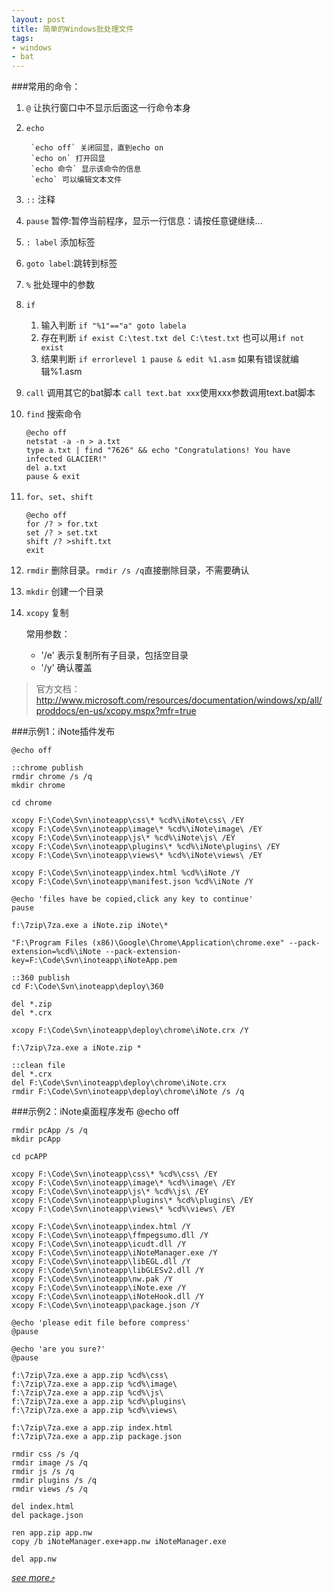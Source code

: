 ```yaml
---
layout: post
title: 简单的Windows批处理文件
tags:
- windows
- bat
---
```

###常用的命令：

1. `@` 让执行窗口中不显示后面这一行命令本身
2. `echo`

		`echo off` 关闭回显，直到echo on
		`echo on` 打开回显
		`echo 命令` 显示该命令的信息
		`echo` 可以编辑文本文件

3. `::` 注释
4. `pause` 暂停:暂停当前程序，显示一行信息：请按任意键继续...
5. `: label` 添加标签
6. `goto label`:跳转到标签
7. `%` 批处理中的参数
8. `if`

	1. 输入判断 `if "%1"=="a" goto labela`
	2. 存在判断 `if exist C:\test.txt del C:\test.txt` 也可以用`if not exist`
	3. 结果判断 `if errorlevel 1 pause & edit %1.asm` 如果有错误就编辑%1.asm

9. `call` 调用其它的bat脚本 `call text.bat xxx`使用xxx参数调用text.bat脚本
10. `find` 搜索命令

	    @echo off  
	    netstat -a -n > a.txt  
	    type a.txt | find "7626" && echo "Congratulations! You have infected GLACIER!"  
	    del a.txt  
	    pause & exit  

11. `for`、`set`、`shift`

	    @echo off  
	    for /? > for.txt  
	    set /? > set.txt  
	    shift /? >shift.txt  
	    exit

12. `rmdir` 删除目录。`rmdir /s /q`直接删除目录，不需要确认
13. `mkdir` 创建一个目录
14. `xcopy` 复制

	常用参数：

	* '/e' 表示复制所有子目录，包括空目录
	* '/y' 确认覆盖

> 官方文档：
> <http://www.microsoft.com/resources/documentation/windows/xp/all/proddocs/en-us/xcopy.mspx?mfr=true>

###示例1：iNote插件发布

	@echo off

	::chrome publish
	rmdir chrome /s /q
	mkdir chrome

	cd chrome

	xcopy F:\Code\Svn\inoteapp\css\* %cd%\iNote\css\ /EY
	xcopy F:\Code\Svn\inoteapp\image\* %cd%\iNote\image\ /EY
	xcopy F:\Code\Svn\inoteapp\js\* %cd%\iNote\js\ /EY
	xcopy F:\Code\Svn\inoteapp\plugins\* %cd%\iNote\plugins\ /EY
	xcopy F:\Code\Svn\inoteapp\views\* %cd%\iNote\views\ /EY

	xcopy F:\Code\Svn\inoteapp\index.html %cd%\iNote /Y
	xcopy F:\Code\Svn\inoteapp\manifest.json %cd%\iNote /Y

	@echo 'files have be copied,click any key to continue'
	pause

	f:\7zip\7za.exe a iNote.zip iNote\*

	"F:\Program Files (x86)\Google\Chrome\Application\chrome.exe" --pack-extension=%cd%\iNote --pack-extension-key=F:\Code\Svn\inoteapp\iNoteApp.pem

	::360 publish
	cd F:\Code\Svn\inoteapp\deploy\360

	del *.zip
	del *.crx

	xcopy F:\Code\Svn\inoteapp\deploy\chrome\iNote.crx /Y

	f:\7zip\7za.exe a iNote.zip *

	::clean file
	del *.crx
	del F:\Code\Svn\inoteapp\deploy\chrome\iNote.crx
	rmdir F:\Code\Svn\inoteapp\deploy\chrome\iNote /s /q

###示例2：iNote桌面程序发布
	@echo off

	rmdir pcApp /s /q
	mkdir pcApp

	cd pcAPP

	xcopy F:\Code\Svn\inoteapp\css\* %cd%\css\ /EY
	xcopy F:\Code\Svn\inoteapp\image\* %cd%\image\ /EY
	xcopy F:\Code\Svn\inoteapp\js\* %cd%\js\ /EY
	xcopy F:\Code\Svn\inoteapp\plugins\* %cd%\plugins\ /EY
	xcopy F:\Code\Svn\inoteapp\views\* %cd%\views\ /EY

	xcopy F:\Code\Svn\inoteapp\index.html /Y
	xcopy F:\Code\Svn\inoteapp\ffmpegsumo.dll /Y
	xcopy F:\Code\Svn\inoteapp\icudt.dll /Y
	xcopy F:\Code\Svn\inoteapp\iNoteManager.exe /Y
	xcopy F:\Code\Svn\inoteapp\libEGL.dll /Y
	xcopy F:\Code\Svn\inoteapp\libGLESv2.dll /Y
	xcopy F:\Code\Svn\inoteapp\nw.pak /Y
	xcopy F:\Code\Svn\inoteapp\iNote.exe /Y
	xcopy F:\Code\Svn\inoteapp\iNoteHook.dll /Y
	xcopy F:\Code\Svn\inoteapp\package.json /Y

	@echo 'please edit file before compress'
	@pause

	@echo 'are you sure?'
	@pause

	f:\7zip\7za.exe a app.zip %cd%\css\
	f:\7zip\7za.exe a app.zip %cd%\image\
	f:\7zip\7za.exe a app.zip %cd%\js\
	f:\7zip\7za.exe a app.zip %cd%\plugins\
	f:\7zip\7za.exe a app.zip %cd%\views\

	f:\7zip\7za.exe a app.zip index.html
	f:\7zip\7za.exe a app.zip package.json

	rmdir css /s /q
	rmdir image /s /q
	rmdir js /s /q
	rmdir plugins /s /q
	rmdir views /s /q

	del index.html
	del package.json

	ren app.zip app.nw
	copy /b iNoteManager.exe+app.nw iNoteManager.exe

	del app.nw

*[see more&#10548;](http://www.cnblogs.com/smwikipedia/archive/2009/03/30/1424735.html)*